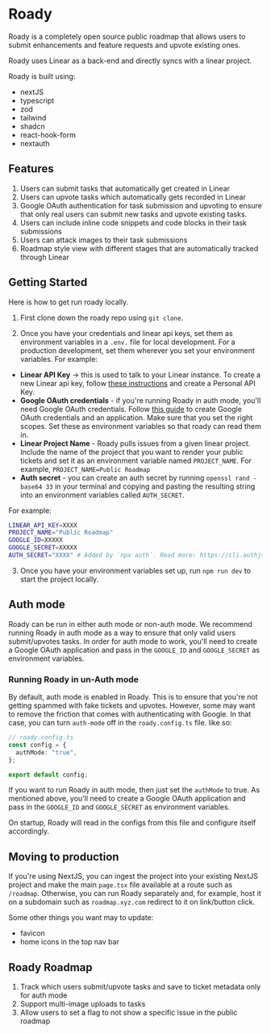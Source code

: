 # Roady

Roady is a completely open source public roadmap that allows users to submit enhancements and feature requests and upvote existing ones.

Roady uses Linear as a back-end and directly syncs with a linear project.

Roady is built using:

- nextJS
- typescript
- zod
- tailwind
- shadcn
- react-hook-form
- nextauth

## Features

1. Users can submit tasks that automatically get created in Linear
2. Users can upvote tasks which automatically gets recorded in Linear
3. Google OAuth authentication for task submission and upvoting to ensure that only real users can submit new tasks and upvote existing tasks.
4. Users can include inline code snippets and code blocks in their task submissions
5. Users can attack images to their task submissions
6. Roadmap style view with different stages that are automatically tracked through Linear

## Getting Started

Here is how to get run roady locally.

1. First clone down the roady repo using `git clone`.

2. Once you have your credentials and linear api keys, set them as environment variables in a `.env.` file for local development. For a production development, set them wherever you set your environment variables. For example:

- **Linear API Key** -> this is used to talk to your Linear instance. To create a new Linear api key, follow [these instructions](https://developers.linear.app/docs/graphql/working-with-the-graphql-api#authentication) and create a Personal API Key.
- **Google OAuth credentials** - if you're running Roady in auth mode, you'll need Google OAuth credentials. Follow [this guide](https://developers.google.com/identity/protocols/oauth2/javascript-implicit-flow) to create Google OAuth credentials and an application. Make sure that you set the right scopes. Set these as environment variables so that roady can read them in.
- **Linear Project Name** - Roady pulls issues from a given linear project. Include the name of the project that you want to render your public tickets and set it as an environment variable named `PROJECT_NAME`. For example, `PROJECT_NAME=Public Roadmap`
- **Auth secret** - you can create an auth secret by running `openssl rand -base64 33` in your terminal and copying and pasting the resulting string into an environment variables called `AUTH_SECRET`.

For example:

```bash
LINEAR_API_KEY=XXXX
PROJECT_NAME="Public Roadmap"
GOOGLE_ID=XXXXX
GOOGLE_SECRET=XXXXX
AUTH_SECRET="XXXX" # Added by `npx auth`. Read more: https://cli.authjs.dev
```

3. Once you have your environment variables set up, run `npm run dev` to start the project locally.

## Auth mode

Roady can be run in either auth mode or non-auth mode. We recommend running Roady in auth mode as a way to ensure that only valid users submit/upvotes tasks. In order for auth mode to work, you'll need to create a Google OAuth application and pass in the `GOOGLE_ID` and `GOOGLE_SECRET` as environment variables.

### Running Roady in un-Auth mode

By default, auth mode is enabled in Roady. This is to ensure that you're not getting spammed with fake tickets and upvotes. However, some may want to remove the friction that comes with authenticating with Google. In that case, you can turn `auth-mode` off in the `roady.config.ts` file. like so:

```ts
// roady.config.ts
const config = {
  authMode: "true",
};

export default config;
```

If you want to run Roady in auth mode, then just set the `authMode` to true. As mentioned above, you'll need to create a Google OAuth application and pass in the `GOOGLE_ID` and `GOOGLE_SECRET` as environment variables.

On startup, Roady will read in the configs from this file and configure itself accordingly.

## Moving to production

If you're using NextJS, you can ingest the project into your existing NextJS project and make the main `page.tsx` file available at a route such as `/roadmap`. Otherwise, you can run Roady separately and, for example, host it on a subdomain such as `roadmap.xyz.com` redirect to it on link/button click.

Some other things you want may to update:

- favicon
- home icons in the top nav bar

## Roady Roadmap

1. Track which users submit/upvote tasks and save to ticket metadata only for auth mode
2. Support multi-image uploads to tasks
3. Allow users to set a flag to not show a specific issue in the public roadmap
